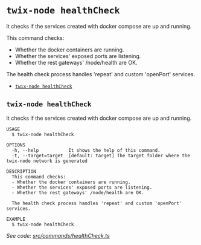 `twix-node healthCheck`
==============================

It checks if the services created with docker compose are up and running.

This command checks:
- Whether the docker containers are running.
- Whether the services' exposed ports are listening.
- Whether the rest gateways' /node/health are OK.

The health check process handles 'repeat' and custom 'openPort' services.

* [`twix-node healthCheck`](#twix-node-healthcheck)

## `twix-node healthCheck`

It checks if the services created with docker compose are up and running.

```
USAGE
  $ twix-node healthCheck

OPTIONS
  -h, --help           It shows the help of this command.
  -t, --target=target  [default: target] The target folder where the twix-node network is generated

DESCRIPTION
  This command checks:
  - Whether the docker containers are running.
  - Whether the services' exposed ports are listening.
  - Whether the rest gateways' /node/health are OK.

  The health check process handles 'repeat' and custom 'openPort' services.

EXAMPLE
  $ twix-node healthCheck
```

_See code: [src/commands/healthCheck.ts](https://github.com/NewCapital/TWIX-NODE/src/commands/healthCheck.ts)_
